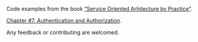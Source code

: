 Code examples from the book [“Service Oriented Arhitecture by Practice”](http://ukrmap.su/en-ruby).

[Chapter #7. Authentication and Authorization](http://ukrmap.su/en-ruby/chapter07-authentication-and-authorization.html).

Any feedback or contributing are welcomed.
